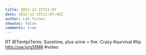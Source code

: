 ```yaml
---
title: 2012-12-15T21-07
date: 2012-12-15T21:07:46Z
author: Lee Turner
showtoc: false
comments: true
---
```


RT @TentipiTents: Sunshine, plus urine = fire.  Crazy #survival #tip http://ow.ly/g5fMR #video

